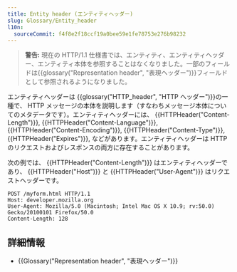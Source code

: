 ```yaml
---
title: Entity header (エンティティヘッダー)
slug: Glossary/Entity_header
l10n:
  sourceCommit: f4f8e2f18ccf19a0bee59e1fe78753e276b98232
---
```


> **警告:** 現在の HTTP/1.1 仕様書では、エンティティ、エンティティヘッダー、エンティティ本体を参照することはなくなりました。一部のフィールドは{{glossary("Representation header", "表現ヘッダー")}}フィールドとして参照されるようになりました。

エンティティヘッダーは {{glossary("HTTP_header", "HTTP ヘッダー")}}の一種で、 HTTP メッセージの本体を説明します（すなわちメッセージ本体についてのメタデータです）。エンティティヘッダーには、 {{HTTPHeader("Content-Length")}}, {{HTTPHeader("Content-Language")}}, {{HTTPHeader("Content-Encoding")}}, {{HTTPHeader("Content-Type")}}, {{HTTPHeader("Expires")}}, などがあります。エンティティヘッダーは HTTP のリクエストおよびレスポンスの両方に存在することがあります。

次の例では、 {{HTTPHeader("Content-Length")}} はエンティティヘッダーであり、 {{HTTPHeader("Host")}} と {{HTTPHeader("User-Agent")}} はリクエストヘッダーです。

```http
POST /myform.html HTTP/1.1
Host: developer.mozilla.org
User-Agent: Mozilla/5.0 (Macintosh; Intel Mac OS X 10.9; rv:50.0) Gecko/20100101 Firefox/50.0
Content-Length: 128
```

## 詳細情報

- {{Glossary("Representation header", "表現ヘッダー")}}
